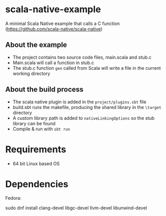 # scala-native-example
A minimal Scala Native example that calls a C function (https://github.com/scala-native/scala-native)

## About the example

- The project contains two source code files, main.scala and stub.c
- Main.scala will call a function in stub.c
- The stub.c function `gen` called from Scala will write a file in the current working directory

## About the build process

- The scala native plugin is added in the `project/plugins.sbt` file
- build.sbt runs the makefile, producing the shared library in the `\target` directory
- A custom library path is added to `nativeLinkingOptions` so the stub library can be found
- Compile & run with `sbt run`

# Requirements

- 64 bit Linux based OS

# Dependencies

Fedora:

sudo dnf install clang-devel libgc-devel llvm-devel libunwind-devel

